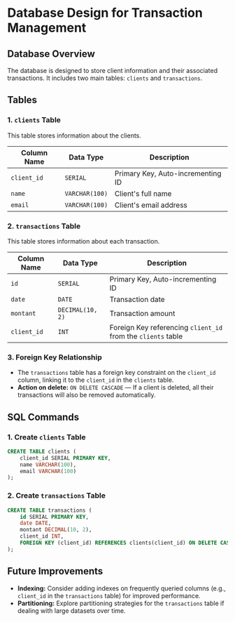 # Database Design for Transaction Management

## Database Overview

The database is designed to store client information and their associated transactions. It includes two main tables: `clients` and `transactions`.

## Tables

### 1. `clients` Table

This table stores information about the clients.

| Column Name  | Data Type    | Description                     |
|--------------|--------------|---------------------------------|
| `client_id`  | `SERIAL`     | Primary Key, Auto-incrementing ID |
| `name`       | `VARCHAR(100)`| Client's full name             |
| `email`      | `VARCHAR(100)`| Client's email address         |

### 2. `transactions` Table

This table stores information about each transaction.

| Column Name  | Data Type    | Description                     |
|--------------|--------------|---------------------------------|
| `id`         | `SERIAL`     | Primary Key, Auto-incrementing ID |
| `date`       | `DATE`       | Transaction date                |
| `montant`    | `DECIMAL(10, 2)`| Transaction amount            |
| `client_id`  | `INT`        | Foreign Key referencing `client_id` from the `clients` table |

### 3. Foreign Key Relationship

- The `transactions` table has a foreign key constraint on the `client_id` column, linking it to the `client_id` in the `clients` table.
- **Action on delete:** `ON DELETE CASCADE` — If a client is deleted, all their transactions will also be removed automatically.

## SQL Commands

### 1. Create `clients` Table

```sql
CREATE TABLE clients (
    client_id SERIAL PRIMARY KEY,
    name VARCHAR(100),
    email VARCHAR(100)
);
```

### 2. Create `transactions` Table

```sql
CREATE TABLE transactions (
    id SERIAL PRIMARY KEY,
    date DATE,
    montant DECIMAL(10, 2),
    client_id INT,
    FOREIGN KEY (client_id) REFERENCES clients(client_id) ON DELETE CASCADE
);
```

## Future Improvements

- **Indexing:** Consider adding indexes on frequently queried columns (e.g., `client_id` in the `transactions` table) for improved performance.
- **Partitioning:** Explore partitioning strategies for the `transactions` table if dealing with large datasets over time.
